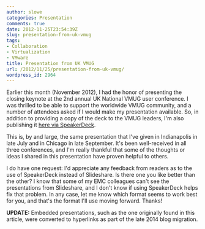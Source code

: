 ```yaml
---
author: slowe
categories: Presentation
comments: true
date: 2012-11-25T23:54:39Z
slug: presentation-from-uk-vmug
tags:
- Collaboration
- Virtualization
- VMware
title: Presentation from UK VMUG
url: /2012/11/25/presentation-from-uk-vmug/
wordpress_id: 2964
---
```


Earlier this month (November 2012), I had the honor of presenting the closing keynote at the 2nd annual UK National VMUG user conference. I was thrilled to be able to support the worldwide VMUG community, and a number of attendees asked if I would make my presentation available. So, in addition to providing a copy of the deck to the VMUG leaders, I'm also publishing it [here via SpeakerDeck][1].

This is, by and large, the same presentation that I've given in Indianapolis in late July and in Chicago in late September. It's been well-received in all three conferences, and I'm really thankful that some of the thoughts or ideas I shared in this presentation have proven helpful to others.

I do have one request: I'd appreciate any feedback from readers as to the use of SpeakerDeck instead of Slideshare. Is there one you like better than the other? I know that some of my EMC colleagues can't see the presentations from Slideshare, and I don't know if using SpeakerDeck helps fix that problem. In any case, let me know which format seems to work best for you, and that's the format I'll use moving forward. Thanks!

**UPDATE:** Embedded presentations, such as the one originally found in this article, were converted to hyperlinks as part of the late 2014 blog migration.

[1]: https://speakerdeck.com/slowe/5-thoughts-on-staying-sharp-and-relevant-london
